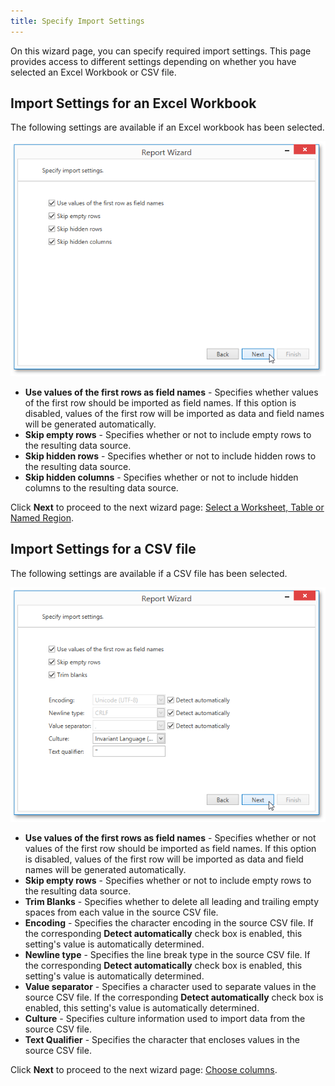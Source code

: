 ```yaml
---
title: Specify Import Settings
---
```

On this wizard page, you can specify required import settings. This page provides access to different settings depending on whether you have selected an Excel Workbook or CSV file.

## Import Settings for an Excel Workbook
The following settings are available if an Excel workbook has been selected.

![WpfReportWizard_Excel_XlsImportSettings](../../../../../../images/Img122199.png)
* **Use values of the first rows as field names** - Specifies whether values of the first row should be imported as field names. If this option is disabled, values of the first row will be imported as data and field names will be generated automatically.
* **Skip empty rows** - Specifies whether or not to include empty rows to the resulting data source.
* **Skip hidden rows** - Specifies whether or not to include hidden rows to the resulting data source.
* **Skip hidden columns** - Specifies whether or not to include hidden columns to the resulting data source.

Click **Next** to proceed to the next wizard page: [Select a Worksheet, Table or Named Region](../../../../../../../interface-elements-for-desktop/articles/report-designer/report-designer-for-wpf/report-wizard/data-bound-report/connect-to-an-excel-data-source/select-a-worksheet-table-or-named-region.md).

## Import Settings for a CSV file
The following settings are available if a CSV file has been selected.

![WpfReportWizard_Excel_CsvImportSettings](../../../../../../images/Img122200.png)
* **Use values of the first rows as field names** - Specifies whether or not values of the first row should be imported as field names. If this option is disabled, values of the first row will be imported as data and field names will be generated automatically.
* **Skip empty rows** - Specifies whether or not to include empty rows to the resulting data source.
* **Trim Blanks** - Specifies whether to delete all leading and trailing empty spaces from each value in the source CSV file.
* **Encoding** - Specifies the character encoding in the source CSV file. If the corresponding **Detect automatically** check box is enabled, this setting's value is automatically determined.
* **Newline type** - Specifies the line break type in the source CSV file. If the corresponding **Detect automatically** check box is enabled, this setting's value is automatically determined.
* **Value separator** - Specifies a character used to separate values in the source CSV file. If the corresponding **Detect automatically** check box is enabled, this setting's value is automatically determined.
* **Culture** - Specifies culture information used to import data from the source CSV file.
* **Text Qualifier** - Specifies the character that encloses values in the source CSV file.

Click **Next** to proceed to the next wizard page: [Choose columns](../../../../../../../interface-elements-for-desktop/articles/report-designer/report-designer-for-wpf/report-wizard/data-bound-report/connect-to-an-excel-data-source/choose-columns.md).